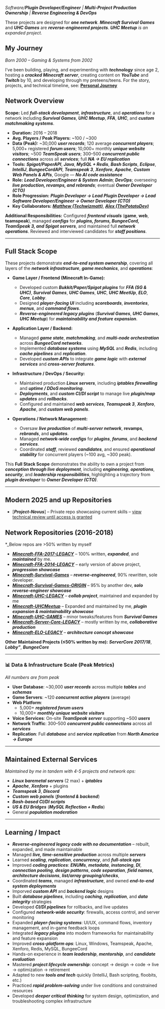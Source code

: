 *Software/**_Plugin Developer/Engineer_** | **_Multi-Project Production Ownership_** | **_Reverse Engineering & DevOps_***

These projects are designed for **_one network_**. **_Minecraft Survival Games_** and **_UHC Games_** are **_reverse-engineered projects_**. **_UHC Meetup_** *_is an expanded project._* 

## My Journey

*_Born 2000 – Gaming & Systems from 2002_*

I’ve been building, playing, and experimenting with **_technology_** since age 2, hosting a **_cracked Minecraft server_**, creating content on **_YouTube_** and **_Twitch_** by 10, and developing through my preteens/teens. For the story, projects, and technical timeline, see: [**Personal Journey**](https://github.com/tjXJNOOBIE/Portfolio/blob/main/PERSONAL_AT_A_GLANCE.md)

## Network Overview

**Scope:** Led **_full-stack development_**, **_infrastructure_**, and **_operations_** for a network including **_Survival Games_**, **_UHC Meetup_**, **_FFA_**, **_UHC_**, and **_custom matchmaking systems_**.  

- **Duration:** 2016 – 2018  
- **Avg. Players / Peak Players:** ~100 / ~300  
- **Data (Peak):** ~30,000 **_user records_**; 120 average **_concurrent players_**; 5,000+ registered **_forum users_**; 10,000+ monthly **_unique website visitors_**; ~500 **_TeamSpeak users_**; 300–500 **_concurrent public connections_** across all **_services_**; full **_NA → EU replication_**  
- **Tools:** **_Spigot/PaperAPI_**, **_Java_**, **_MySQL + Redis_**, **_Bash Scripts_**, **_Eclipse_**, **_IntelliJ_**, **_BungeeCordAPI_**, **_Teamspeak 3_**, **_Xenforo_**, **_Apache_**, **_Custom Web Panels & APIs_**, Google — **_No AI code assistance_**  
- **Role:** **_Lead Developer/Engineer & System Admin_**; **_DevOps_**; overseeing **_live production, revamps, and rebrands_**; eventual **_Owner Developer (CTO)_**  
- **Role Progression:** **_Plugin Developer → Lead Plugin Developer → Lead Software Developer/Engineer → Owner Developer (CTO)_**  
- **Key Collaborators:** [**_Matthew (Techwizmatt)_**](https://github.com/Techwizmatt), [**_Alex (ThePotatoDev)_**](https://github.com/ThePotatoDev)  

**Additional Responsibilities:** Configured **_frontend visuals_** (**game**, **web**, **teamspeak**), managed **_configs_** for **_plugins, forums, BungeeCord, TeamSpeak 3, and Spigot servers_**, and maintained full **_network operations_**. Reviewed and interviewed candidates for **_staff positions_**.  

---

## Full Stack Scope

These projects demonstrate **_end-to-end system ownership_**, covering all layers of the **_network infrastructure_**, **_game mechanics_**, and **_operations_**:

- **Game Layer / Frontend (Minecraft In-Game):**  
  - Developed custom **_Bukkit/Paper/Spigot plugins_** for **_FFA (SG & UHC)_**, **_Survival Games_**, **_UHC Games_**, **_UHC_**, **_UHC MeetUp_**, **_ELO_**, **_Core_**, **_Lobby_**.  
  - Designed **_player-facing UI_** including **_scoreboards_**, **_inventories_**, **_menus_**, and **_command flows_**.  
  - **_Reverse-engineered legacy plugins_** (**_Survival Games_**, **_UHC Games_**, **_UHC Meetup_**) for **_maintainability and feature expansion_**.  

- **Application Layer / Backend:**  
  - Managed **_game state_**, **_matchmaking_**, and **_multi-node orchestration_** across **_BungeeCord networks_**.  
  - Implemented **_database systems_** using **_MySQL_** and **_Redis_**, including **_cache pipelines_** and **_replication_**.  
  - Developed **_custom APIs_** to integrate **_game logic_** with **_external services_** and **_cross-server features_**.  

- **Infrastructure / DevOps / Security:**  
  - Maintained production **_Linux servers_**, including **_iptables firewalling_** and **_uptime / DDoS monitoring_**.  
  - **_Deployments_**, and **_custom CI/DI script_** to manage live **_plugin/map updates_** and **_rollbacks_**.  
  - Configured and maintained **_web services_**, **_Teamspeak 3_**, **_Xenforo_**, **_Apache_**, and **_custom web panels_**.  

- **Operations / Network Management:**  
  - Oversaw **_live production_** of **_multi-server network_**, **revamps**, **_rebrands_**, and **_updates_**.  
  - Managed **_network-wide configs_** for **_plugins_**, **_forums_**, and **_backend services_**.  
  - Coordinated **_staff_**, reviewed **_candidates_**, and ensured **_operational stability_** for concurrent players (~100 avg, ~300 peak).  

This **Full Stack Scope** demonstrates the ability to own a project from **_conception through live deployment_**, including **_engineering_**, **_operations_**, **_security_**, and **_leadership responsibilities_**, highlighting a trajectory from **_plugin developer_** to **_Owner Developer (CTO)_**.  

---


## Modern 2025 and up Repositories

- [**_Project-Novus_**] – Private repo showcasing current skills – [view technical review until access is granted](https://github.com/tjXJNOOBIE/Portfolio/blob/main/NOVUS_OVERVIEW.md)


## Network Repositories (2016-2018)

*_Below repos are >50% written by myself

- [**_Minecraft-FFA-2017-LEGACY_**](https://github.com/tjXJNOOBIE/Minecraft-FFA-LEGACY) – 100% written, **_expanded_**, and **_maintained_** by me.  
- [**_Minecraft-FFA-2014-LEGACY_**](https://github.com/tjXJNOOBIE/Minecraft-FFA-2014-LEGACY) – early version of above project, **_progression showcase_**  
- [**_Minecraft-Survival-Games_**](https://github.com/tjXJNOOBIE/Minecraft-Survival-Games) – **_reverse-engineered_**, 90% rewritten, sole developer.
- [**_Minecraft-Survival-Games-ORIGIN_**](https://github.com/tjXJNOOBIE/Survival-Games-ORIGIN) – 95% by another dev, **_solo reverse-engineer showcase_**  
- [**_Minecraft-UHC-LEGACY_**](https://github.com/tjXJNOOBIE/Minecraft-UHC-LEGACY) – **_collab project_**, maintained and expanded by me  
- [**_Minecraft-UHCMeetup_**](https://github.com/tjXJNOOBIE/Minecraft-UHCMeetup) – Expanded and maintained by me, **_plugin expansion & maintainability showcase_**  
- [**_Minecraft-UHC-GAMES_**](https://github.com/tjXJNOOBIE/UHC-GAMES-LEGACY) – minor tweaks/features from **_Survival Games_**  
- [**_Minecraft-Server-Core-LEGACY_**](https://github.com/tjXJNOOBIE/Server-Core-LEGACY) – mostly written by me, **_collaborative production_**  
- [**_Minecraft-ELO-LEGACY_**](https://github.com/tjXJNOOBIE/Minecraft-ELO-LEGACY) – **_architecture concept showcase_**  

**Other Maintained Projects (≤50% written by me):** **_ServerCore 2017/18_**, **_Lobby"_**, **_BungeeCore_**  

---

### 📊 Data & Infrastructure Scale (Peak Metrics)

*_All numbers are from peak_*

- **User Database**: ~30,000 **_user records_** across multiple **_tables_** and **_schemas_**  
- **Game Servers**: ~120 **_concurrent active players_** (average)  
- **Web Platform**:  
  - 5,000+ **_registered forum users_**  
  - 10,000+ **_monthly unique website visitors_**  
- **Voice Services**: On-site **_TeamSpeak server_** supporting ~500 **_users_**  
- **Network Traffic**: 300–500 **_concurrent public connections_** across all **_services_**  
- **Replication**: Full **_database_** and **_service replication_** from **_North America → Europe_**  

---

## Maintained External Services

*Maintained by me in tandem with 4-5 projects and network ops:*  

- **_Linux baremetal servers_** (2 max) + **_iptables_**  
- **_Apache_**, **_Xenforo_** + plugins  
- **_Teamspeak 3_**, **_Discord_**  
- **_Custom web panels_** (**_frontend & backend_**)  
- **_Bash-based CI/DI scripts_**  
- **_US & EU Bridges_** (**_MySQL Reflection + Redis_**)  
- General **_population moderation_**  

---

## Learning / Impact

- **_Reverse-engineered legacy code with no documentation_** – rebuilt, expanded, and made maintainable  
- Managed **_live, time-sensitive production_** across multiple **_servers_**  
- Learned **_scaling_**, **_replication_**, **_concurrency_**, and **_full-stack ops_**  
- Improved **_coding practices_**: **_ENUMs_**, **_metadata_**, **_instancing_**, **_DI_**, **_connection pooling_**, **_design patterns_**, **_code separation_**, **_field names_**, **_architecture decisions_**, **_list/array grouping/checks_**,  
- Coordinated **_teams_**, managed **_infrastructure_**, and owned **_end-to-end system deployments_**  
- Imporved **_custom API_** and **_backend logic_** designs  
- Built **_database pipelines_**, including **_caching_**, **_replication_**, and **_data integrity_** strategies  
- Developed **_CI/DI pipelines_** for rollbacks, and live updates  
- Configured **_network-wide security_**: firewalls, access control, and server monitoring  
- Expanded **_player-facing systems_**: UI/UX, command flows, inventory management, and in-game feedback loops  
- Integrated **_legacy plugins_** into modern frameworks for maintainability and feature expansion  
- Improved **_cross-platform ops_**: Linux, Windows, Teamspeak, Apache, Xenforo, Redis, MySQL, BungeeCord  
- Hands-on experience in **_team leadership_**, **_mentorship_**, and **_candidate evaluation_**  
- Mastered **_project lifecycle ownership_**: concept → design → code → live → optimization → retirement  
- Adapted to new **_tools and tech_** quickly (IntelliJ, Bash scripting, floobits, etc.)  
- Practiced **_rapid problem-solving_** under live conditions and constrained resources  
- Developed **_deeper critical thinking_** for system design, optimization, and troubleshooting complex infrastructure
